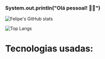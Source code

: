 ### System.out.println("Olá pessoal! 👋🏽")

![Felipe's GitHub stats](https://github-readme-stats.vercel.app/api?username=FelipeMartins28&show_icons=true&theme=tokyonight)

![Top Langs](https://github-readme-stats.vercel.app/api/top-langs/?username=FelipeMartins28&layout=compact&theme=tokyonight)

# Tecnologias usadas:

<div style="display: inline_block><br/>
  <img align="center" alt="MySQL" src="https://img.shields.io/badge/MySQL-005C84?style=for-the-badge&logo=mysql&logoColor=white"/>
</div>
